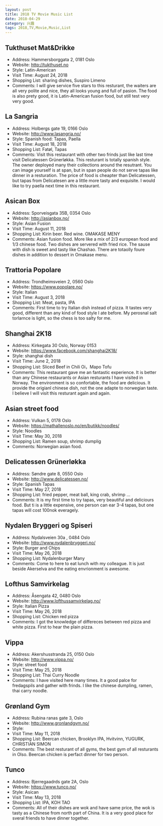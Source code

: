 ```yaml
---
layout: post
title: 2018 TV Movie Music List
date: 2018-04-29
category: 兴趣
tags: 2018,TV,Movie,Music,List
---
```


## Tukthuset Mat&Drikke

- Address: Hammersborggata 2, 0181 Oslo
- Website: http://tukthuset.no
- Style: Latin-American
- Visit Time: August 24, 2018
- Shopping List: sharing dishes, Suspiro Limeno 
- Comments: I will give service five stars to this resturant, the waiters are all very polite and nice, they all looks young and full of pasion. The food is also prety good, it is Latin-American fusion food, but still test very very good.  

## La Sangria 

- Address: Holbergs gate 19, 0166 Oslo
- Website: http://www.lasangria.no/
- Style: Spanish food: Tapas, Paella
- Visit Time: August 18, 2018
- Shopping List: Fatøl, Tapas
- Comments: Visit this restaurant with other two frinds just like last time visit Delicatessen Grünerløkka. This resturant is totally spanish style. The owner deployed many their collections around the resutrant. You can image yourself is at span, but in span people do not serve tapas like dinner in a resturation. The price of food is cheapter than Delicatessen, but tapas from Delicatesen are a little more tasty and exquisite. I would like to try paella next time in this restaurant.

## Asican Box

- Address:  Sporveisgata 35B, 0354 Oslo
- Website: http://asianbox.no/
- Style: Asian Fusion
- Visit Time: August 11, 2018
- Shopping List: Kirin beer. Red wine. OMAKASE MENY
- Comments: Asian fusion food. More like a mix of 2/3 european food and 1/3 chinese food. Two dishes are servered with fried rice. The sause with dish is sweet and tasty like Chashao. There are totaolly foure dishes in addition to dessert in Omakase menu.

## Trattoria Popolare 

- Address:  Trondheimsveien 2, 0560 Oslo
- Website: https://www.popolare.no/
- Style: Italian
- Visit Time: August 3, 2018
- Shopping List: Meat, pasta, IPA
- Comments: First time to try Italian dish instead of pizza. It tastes very good, different than any kind of food style I ate before. My perosnal salt torlarnce is light, so the chess is too salty for me. 

## Shanghai 2K18
- Address:  Kirkegata 30 Oslo, Norway 0153
- Website: https://www.facebook.com/shanghai2K18/
- Style: shanghai dish
- Visit Time: June 2, 2018
- Shopping List: Sliced Beef in Chili Oi，Mapo Tofu
- Comments: This restaurant gave me an fantastic experience. It is better than any Chinese restaurants or Asian resturants I have visited in Norway. The environment is so confortable, the food are delicious. It provide the origianl chinese dish, not the one adapte to norwegian taste. I believe I will visit this resturant again and again.  


## Asian street food
- Address:  Vulkan 5, 0178 Oslo
- Website: https://mathallenoslo.no/en/butikk/noodles/
- Style: Noodles
- Visit Time: May 30, 2018
- Shopping List: Ramen soup, shrimp dumplig
- Comments: Norwegian asian food.

## Delicatessen Grünerløkka
- Address: Søndre gate 8, 0550 Oslo
- Website: http://www.delicatessen.no/
- Style: Spanish Tapas
- Visit Time: May 27, 2018
- Shopping List: fried pepper, meat ball, king crab, shrimp ... 
- Comments: It is my first time to try tapas, very beautiful and deliciours food. But ti is a little expensive, one person can ear 3-4 tapas, but one tapas will cost 100nok everagely. 

## Nydalen Bryggeri og Spiseri 
- Address: Nydalsveien 30a , 0484 Oslo
- Website: http://www.nydalenbryggeri.no/
- Style: Burger and Chips
- Visit Time: May 26, 2018
- Shopping List: Nydalenburger Many
- Comments: Come to here to eat lunch with my colleague. It is just beside Akerselva and the eating envrionment is awesome. 

## Lofthus Samvirkelag 
- Address: Åsengata 42, 0480 Oslo
- Website: http://www.lofthussamvirkelag.no/
- Style: Italian Pizza
- Visit Time: May 26, 2018
- Shopping List: Chicken red pizza
- Comments: I got the knowledge of differeces between red pizza and white pizza. First to hear the plain pizza.  

## Vippa
- Address: Akershusstranda 25, 0150 Oslo
- Website: http://www.vippa.no/
- Style: street food
- Visit Time: May 25, 2018
- Shopping List: Thai Curry Noodle
- Comments: I have visited here many times. It a good palce for fredagspils and gather with frinds. I like the chinese dumpling, ramen, thai carry noodle.  

## Grønland Gym
- Address: Rubina ranas gate 3, Oslo
- Website: http://www.gronlandgym.no/
- Style: 
- Visit Time: May 11, 2018
- Shopping List: Beercan chicken, Brooklyn IPA, Hvitvinn, YUGURK, CHRISTIAN SIMON
- Comments: The best resturant of all gyms, the best gym of all resturants in Olso. Beercan chicken is perfact dinner for two person.  

## Tunco 
- Address: Bjerregaadrds gate 2A, Oslo  
- Website: https://www.tunco.no/
- Style: Asican 
- Visit Time: May 13, 2018
- Shopping List: IPA, KOH TAO 
- Comments: All of their dishes are wok and have same price, the wok is tasty as a Chinese from north part of China. It is a very good place for sveral friends to have dinner together. 
